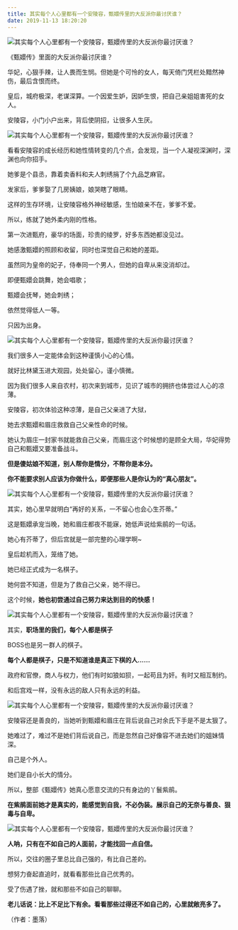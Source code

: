 ```yaml
---
title: 其实每个人心里都有一个安陵容，甄嬛传里的大反派你最讨厌谁？
date: 2019-11-13 18:20:20
---
```

![其实每个人心里都有一个安陵容，甄嬛传里的大反派你最讨厌谁？](http://p9.pstatp.com/large/pgc-image/15320767900980634074bcd)
 


 《甄嬛传》里面的大反派你最讨厌谁？

 华妃，心狠手辣，让人畏而生悯。但她是个可怜的女人，每天倚门凭栏处黯然神伤，最后含恨而终。

 皇后，城府极深，老谋深算。一个因爱生妒，因妒生恨，把自己亲姐姐害死的女人。

 安陵容，小门小户出来，背后使阴招，让很多人生厌。

![其实每个人心里都有一个安陵容，甄嬛传里的大反派你最讨厌谁？](http://p3.pstatp.com/large/pgc-image/1532076790048788051010a)
 


 看看安陵容的成长经历和她性情转变的几个点，会发现，当一个人凝视深渊时，深渊也向你招手。

 她爹是个县丞，靠着卖香料和夫人刺绣捐了个九品芝麻官。

 发家后，爹爹娶了几房姨娘，娘哭瞎了眼睛。

 这样的生存环境，让安陵容格外神经敏感，生怕娘亲不在，爹爹不爱。

 所以，练就了她外柔内刚的性格。

 第一次进甄府，豪华的场面，珍贵的绫罗，好多东西她都没见过。

 她感激甄嬛的照顾和收留，同时也深觉自己和她的差距。

 虽然同为皇帝的妃子，侍奉同一个男人，但她的自卑从来没消却过。

 即便甄嬛会跳舞，她会唱歌；

 甄嬛会抚琴，她会刺绣；

 依然觉得低人一等。

 只因为出身。

![其实每个人心里都有一个安陵容，甄嬛传里的大反派你最讨厌谁？](http://p1.pstatp.com/large/pgc-image/1532076790108694f52a7c3)
 


 我们很多人一定能体会到这种谨慎小心的心情。

 就好比林黛玉进大观园，处处留心，谨小慎微。

 因为我们很多人来自农村，初次来到城市，见识了城市的拥挤也体尝过人心的凉薄。

 安陵容，初次体验这种凉薄，是自己父亲进了大狱，

 她去求甄嬛和眉庄救救自己父亲性命的时候。

 她认为眉庄一封家书就能救自己父亲，而眉庄这个时候想的是顾全大局，华妃得势自己和甄嬛又要准备战斗。

 **但是傻姑娘不知道，别人帮你是情分，不帮你是本分。**

 **你不能要求别人应该为你做什么，即便那些人是你认为的“真心朋友”。**

![其实每个人心里都有一个安陵容，甄嬛传里的大反派你最讨厌谁？](http://p1.pstatp.com/large/pgc-image/1532076790130e45255647f)
 


 其实，她心里早就明白“再好的关系，一不留心也会心生芥蒂。”

 这是甄嬛承宠当晚，她和眉庄都夜不能寐，她低声说给紫鹃的一句话。

 她心有芥蒂了，但后宫就是一部完整的心理学啊~

 皇后趁机而入，笼络了她。

 她已经正式成为一名棋子。

 她何尝不知道，但是为了救自己父亲，她不得已。

 这个时候，**她也初尝通过自己努力来达到目的的快感！**

![其实每个人心里都有一个安陵容，甄嬛传里的大反派你最讨厌谁？](http://p1.pstatp.com/large/pgc-image/1532076790033cedf0531f4)
 


 其实，**职场里的我们，每个人都是棋子**

 BOSS也是另一群人的棋子。

 **每个人都是棋子，只是不知道谁是真正下棋的人......**

 政府和官僚，商人与权力，他们有时如狼如狈，一起苟且为奸。有时又相互制约。

 和后宫戏一样，没有永远的敌人只有永远的利益。

![其实每个人心里都有一个安陵容，甄嬛传里的大反派你最讨厌谁？](http://p1.pstatp.com/large/pgc-image/1532076790153936e539287)
 


 安陵容还是善良的，当她听到甄嬛和眉庄在背后说自己对余氏下手是不是太狠了。

 她难过了，难过不是她们背后说自己，而是忽然自己好像容不进去她们的姐妹情深。

 自己是个外人。

 她们是自小长大的情分。

 所以，整部《甄嬛传》她真心愿意交流的只有身边的丫鬟紫鹃。

 **在紫鹃面前她才是真实的，能感觉到自我，不必伪装。展示自己的无奈与善良、狠毒与自卑。**

![其实每个人心里都有一个安陵容，甄嬛传里的大反派你最讨厌谁？](http://p9.pstatp.com/large/pgc-image/1532076790494dbe3187b19)
 


 **人呐，只有在不如自己的人面前，才能找回一点自信。**

 所以，交往的圈子里总比自己强的，有比自己差的。

 想努力奋起直追时，就看看那些比自己优秀的。

 受了伤遇了挫，就和那些不如自己的聊聊。

 **老儿话说：比上不足比下有余。看看那些过得还不如自己的，心里就敞亮多了。**

 （作者：墨落）
